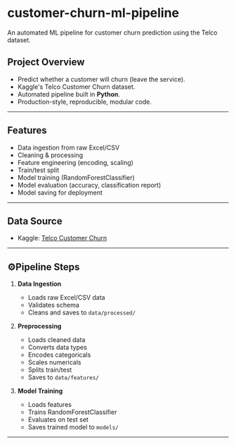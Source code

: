 # customer-churn-ml-pipeline
An automated ML pipeline for customer churn prediction using the Telco dataset.
## **Project Overview**
- Predict whether a customer will churn (leave the service).
- Kaggle's Telco Customer Churn dataset.
- Automated pipeline built in **Python**.
- Production-style, reproducible, modular code.

---

## **Features**
- Data ingestion from raw Excel/CSV
- Cleaning & processing
- Feature engineering (encoding, scaling)
- Train/test split
- Model training (RandomForestClassifier)
- Model evaluation (accuracy, classification report)
- Model saving for deployment

---
## **Data Source**
- Kaggle: [Telco Customer Churn](https://www.kaggle.com/datasets/blastchar/telco-customer-churn)

---

## ⚙**Pipeline Steps**
1. **Data Ingestion**
   - Loads raw Excel/CSV data
   - Validates schema
   - Cleans and saves to `data/processed/`
   
2. **Preprocessing**
   - Loads cleaned data
   - Converts data types
   - Encodes categoricals
   - Scales numericals
   - Splits train/test
   - Saves to `data/features/`
   
3. **Model Training**
   - Loads features
   - Trains RandomForestClassifier
   - Evaluates on test set
   - Saves trained model to `models/`

---
